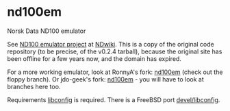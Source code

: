 # nd100em
Norsk Data ND100 emulator

See [ND100 emulator project](http://www.ndwiki.org/wiki/ND100_emulator_project) at [NDwiki](http://www.ndwiki.org/).
This is a copy of the original code repository (to be precise, of the v0.2.4 tarball), because the original site has been offline 
for a few years now, and the domain has expired.

For a more working emulator, look at RonnyA's fork:  [nd100em](https://github.com/RonnyA/nd100em) (check out the floppy branch).
Or jdo-geek's fork: [nd100em](https://github.com/jdo-geek/nd100em) - you will have to look at branches here too.

Requirements
[libconfig](http://www.hyperrealm.com/libconfig/libconfig.html) is required. 
There is a FreeBSD port [devel/libconfig](https://www.freshports.org/devel/libconfig/).